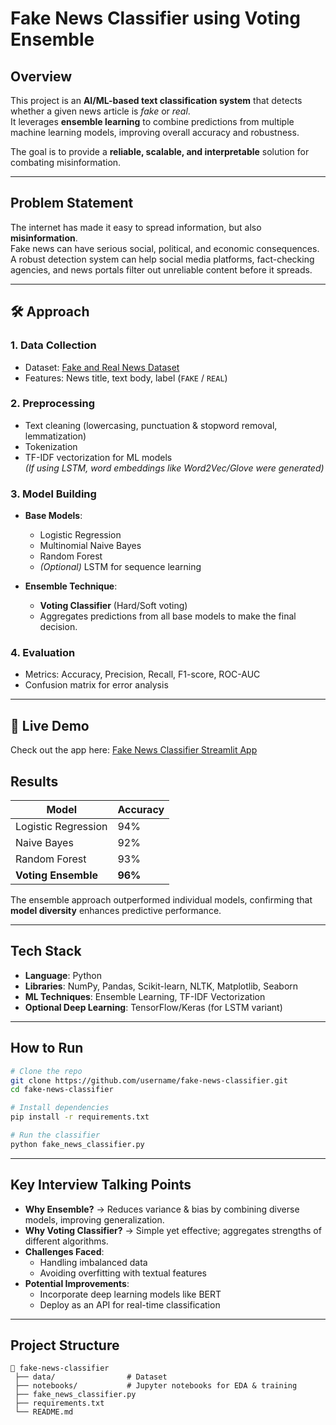 # Fake News Classifier using Voting Ensemble

##  Overview
This project is an **AI/ML-based text classification system** that detects whether a given news article is *fake* or *real*.  
It leverages **ensemble learning** to combine predictions from multiple machine learning models, improving overall accuracy and robustness.

The goal is to provide a **reliable, scalable, and interpretable** solution for combating misinformation.

---

## Problem Statement
The internet has made it easy to spread information, but also **misinformation**.  
Fake news can have serious social, political, and economic consequences.  
A robust detection system can help social media platforms, fact-checking agencies, and news portals filter out unreliable content before it spreads.

---

## 🛠️ Approach
### 1. **Data Collection**
- Dataset: [Fake and Real News Dataset](https://www.kaggle.com/clmentbisaillon/fake-and-real-news-dataset)
- Features: News title, text body, label (`FAKE` / `REAL`)

### 2. **Preprocessing**
- Text cleaning (lowercasing, punctuation & stopword removal, lemmatization)
- Tokenization
- TF-IDF vectorization for ML models  
  *(If using LSTM, word embeddings like Word2Vec/Glove were generated)*

### 3. **Model Building**
- **Base Models**:
  - Logistic Regression
  - Multinomial Naive Bayes
  - Random Forest
  - *(Optional)* LSTM for sequence learning

- **Ensemble Technique**:  
  - **Voting Classifier** (Hard/Soft voting)
  - Aggregates predictions from all base models to make the final decision.

### 4. **Evaluation**
- Metrics: Accuracy, Precision, Recall, F1-score, ROC-AUC
- Confusion matrix for error analysis

---
## 🚀 Live Demo

Check out the app here: [Fake News Classifier Streamlit App](https://fakenewsapp3.streamlit.app/?utm_source=chatgpt.com)


## Results
| Model                | Accuracy |
|----------------------|----------|
| Logistic Regression  | 94%      |
| Naive Bayes          | 92%      |
| Random Forest        | 93%      |
| **Voting Ensemble**  | **96%**  |

The ensemble approach outperformed individual models, confirming that **model diversity** enhances predictive performance.

---

##  Tech Stack
- **Language**: Python
- **Libraries**: NumPy, Pandas, Scikit-learn, NLTK, Matplotlib, Seaborn
- **ML Techniques**: Ensemble Learning, TF-IDF Vectorization
- **Optional Deep Learning**: TensorFlow/Keras (for LSTM variant)

---

##  How to Run
```bash
# Clone the repo
git clone https://github.com/username/fake-news-classifier.git
cd fake-news-classifier

# Install dependencies
pip install -r requirements.txt

# Run the classifier
python fake_news_classifier.py
```

---

##  Key Interview Talking Points
- **Why Ensemble?** → Reduces variance & bias by combining diverse models, improving generalization.
- **Why Voting Classifier?** → Simple yet effective; aggregates strengths of different algorithms.
- **Challenges Faced**:
  - Handling imbalanced data
  - Avoiding overfitting with textual features
- **Potential Improvements**:
  - Incorporate deep learning models like BERT
  - Deploy as an API for real-time classification

---

##  Project Structure
```
📁 fake-news-classifier
 ├── data/                # Dataset
 ├── notebooks/           # Jupyter notebooks for EDA & training
 ├── fake_news_classifier.py
 ├── requirements.txt
 └── README.md
